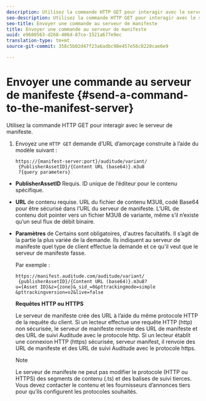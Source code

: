 ```yaml
---
description: Utilisez la commande HTTP GET pour interagir avec le serveur de manifeste.
seo-description: Utilisez la commande HTTP GET pour interagir avec le serveur de manifeste.
seo-title: Envoyer une commande au serveur de manifeste
title: Envoyer une commande au serveur de manifeste
uuid: e9680563-d268-406d-87ce-1521a677e9ec
translation-type: tm+mt
source-git-commit: 358c5b02d47f23a6adbc98e457e56c8220cae6e9

---
```



# Envoyer une commande au serveur de manifeste {#send-a-command-to-the-manifest-server}

Utilisez la commande HTTP GET pour interagir avec le serveur de manifeste.

1. Envoyez une `HTTP GET` demande d’URL d’amorçage construite à l’aide du modèle suivant :

   ```
   https://{manifest-server:port}/auditude/variant/
    {PublisherAssetID}/{Content URL (base64)}.m3u8
    ?{query parameters}
   ```

* **PublisherAssetID** Requis. ID unique de l’éditeur pour le contenu spécifique.

* **URL** de contenu requise. URL du fichier de contenu M3U8, codé Base64 pour être sécurisé dans l’URL du serveur de manifeste. L’URL de contenu doit pointer vers un fichier M3U8 de variante, même s’il n’existe qu’un seul flux de débit binaire.

* **Paramètres** de  Certains sont obligatoires, d&#39;autres facultatifs. Il s’agit de la partie la plus variée de la demande. Ils indiquent au serveur de manifeste quel type de client effectue la demande et ce qu&#39;il veut que le serveur de manifeste fasse.

   Par exemple :

   ```
   https://manifest.auditude.com/auditude/variant/
    {publisherAssetID}/{Content URL (base64)}.m3u8?
   u={Asset ID}&z={zone}&_sid_=0&pttrackingmode=simple
   &pttrackingversion=v2&live=false
   ```

   **Requêtes HTTP ou HTTPS**

   Le serveur de manifeste crée des URL à l’aide du même protocole HTTP de la requête du client. Si un lecteur effectue une requête HTTP (http) non sécurisée, le serveur de manifeste renvoie des URL de manifeste et des URL de suivi Auditude avec le protocole http. Si un lecteur établit une connexion HTTP (https) sécurisée, serveur manifest, il renvoie des URL de manifeste et des URL de suivi Auditude avec le protocole https.

   >[!NOTE]
   >
   >Le serveur de manifeste ne peut pas modifier le protocole (HTTP ou HTTPS) des segments de contenu (.ts) et des balises de suivi tierces. Vous devez contacter le contenu et les fournisseurs d’annonces tiers pour qu’ils configurent les protocoles souhaités.
